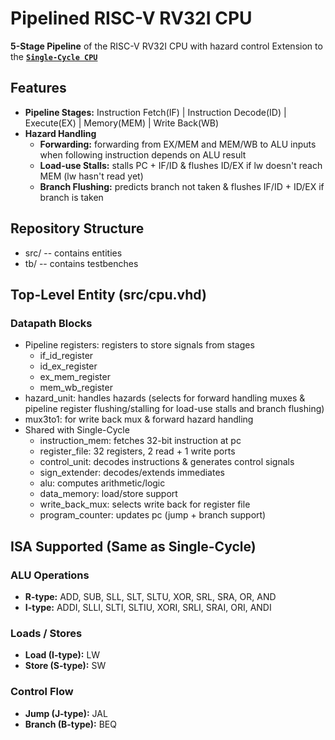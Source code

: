 # Pipelined RISC-V RV32I CPU

**5-Stage Pipeline** of the RISC-V RV32I CPU with hazard control
Extension to the **[`Single-Cycle CPU`](../single_cycle/)**

## Features 
- **Pipeline Stages:** Instruction Fetch(IF) | Instruction Decode(ID) | Execute(EX) | Memory(MEM) | Write Back(WB)
- **Hazard Handling**
  - **Forwarding:** forwarding from EX/MEM and MEM/WB to ALU inputs when following instruction depends on ALU result 
  - **Load-use Stalls:** stalls PC + IF/ID & flushes ID/EX if lw doesn't reach MEM (lw hasn't read yet)
  - **Branch Flushing:** predicts branch not taken & flushes IF/ID + ID/EX if branch is taken

## Repository Structure
- src/ -- contains entities
- tb/ -- contains testbenches

## Top-Level Entity (src/cpu.vhd)
### Datapath Blocks 
- Pipeline registers: registers to store signals from stages
  - if_id_register
  - id_ex_register
  - ex_mem_register
  - mem_wb_register
- hazard_unit: handles hazards (selects for forward handling muxes & pipeline register flushing/stalling for load-use stalls and branch flushing)
- mux3to1: for write back mux & forward hazard handling
- Shared with Single-Cycle
  - instruction_mem: fetches 32-bit instruction at pc
  - register_file: 32 registers, 2 read + 1 write ports
  - control_unit: decodes instructions & generates control signals
  - sign_extender: decodes/extends immediates
  - alu: computes arithmetic/logic
  - data_memory: load/store support 
  - write_back_mux: selects write back for register file
  - program_counter: updates pc (jump + branch support)
  
## ISA Supported (Same as Single-Cycle)
### ALU Operations
- **R-type:** ADD, SUB, SLL, SLT, SLTU, XOR, SRL, SRA, OR, AND
- **I-type:** ADDI, SLLI, SLTI, SLTIU, XORI, SRLI, SRAI, ORI, ANDI

### Loads / Stores
- **Load (I-type):** LW
- **Store (S-type):** SW

### Control Flow
- **Jump (J-type):** JAL
- **Branch (B-type):** BEQ 
